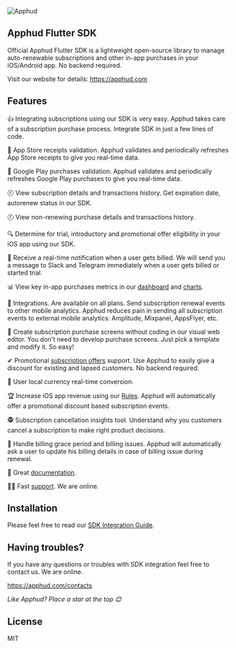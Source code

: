 <img src="https://cdn.siter.io/assets/ast_kSk43nA4wqPNF8sfBtWdJsL1Z/85cc5c6c-43dd-44a2-90cf-2ae17cd6a25d.svg" alt="Apphud"/>

## Apphud Flutter SDK

Official Apphud Flutter SDK is a lightweight open-source library to manage auto-renewable subscriptions and other in-app purchases in your iOS/Android app. No backend required.

Visit our website for details: https://apphud.com

## Features

👍 Integrating subscriptions using our SDK is very easy.
Apphud takes care of a subscription purchase process. Integrate SDK in just a few lines of code.

🧾 App Store receipts validation.
Apphud validates and periodically refreshes App Store receipts to give you real-time data.

🧾 Google Play purchases validation.
Apphud validates and periodically refreshes Google Play purchases to give you real-time data.

🕗 View subscription details and transactions history.
Get expiration date, autorenew status in our SDK.

🕗 View non-renewing purchase details and transactions history.

🔍 Determine for trial, introductory and promotional offer eligibility in your iOS app using our SDK. 

🔔 Receive a real-time notification when a user gets billed.
We will send you a message to Slack and Telegram immediately when a user gets billed or started trial.

📊 View key in-app purchases metrics in our [dashboard](https://docs.apphud.com/analyze/dashboard) and [charts](https://docs.apphud.com/analyze/charts).

🔌 Integrations. Are available on all plans. Send subscription renewal events to other mobile analytics.
Apphud reduces pain in sending all subscription events to external mobile analytics: Amplitude, Mixpanel, AppsFlyer, etc.

🎨 Create subscription purchase screens without coding in our visual web editor.
You don't need to develop purchase screens. Just pick a template and modify it. So easy!

✔ Promotional [subscription offers](https://docs.apphud.com/getting-started/promo-offers) support.
Use Apphud to easily give a discount for existing and lapsed customers. No backend required.

💱 User local currency real-time conversion.

🏆 Increase iOS app revenue using our [Rules](https://docs.apphud.com/rules-and-screens/rules). Apphud will automatically offer a promotional discount based subscription events.

🕵️ Subscription cancellation insights tool.
Understand why you customers cancel a subscription to make right product decisions.

💸 Handle billing grace period and billing issues.
Apphud will automatically ask a user to update his billing details in case of billing issue during renewal.

👏 Great [documentation](https://docs.apphud.com/).

🏃‍♂️ Fast [support](https://apphud.com/contacts ). We are online.

## Installation

Please feel free to read our [SDK Integration Guide](https://docs.apphud.com/getting-started/sdk-integration).

## Having troubles?

If you have any questions or troubles with SDK integration feel free to contact us. We are online.

https://apphud.com/contacts

*Like Apphud? Place a star at the top 😊*

## License

MIT
